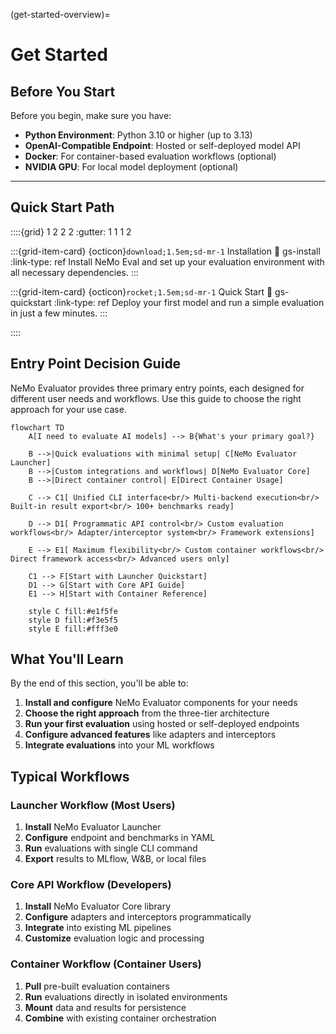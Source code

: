 (get-started-overview)=

# Get Started

## Before You Start

Before you begin, make sure you have:

- **Python Environment**: Python 3.10 or higher (up to 3.13)
- **OpenAI-Compatible Endpoint**: Hosted or self-deployed model API
- **Docker**: For container-based evaluation workflows (optional)
- **NVIDIA GPU**: For local model deployment (optional)

---

## Quick Start Path

::::{grid} 1 2 2 2
:gutter: 1 1 1 2

:::{grid-item-card} {octicon}`download;1.5em;sd-mr-1` Installation
:link: gs-install
:link-type: ref
Install NeMo Eval and set up your evaluation environment with all necessary dependencies.
:::

:::{grid-item-card} {octicon}`rocket;1.5em;sd-mr-1` Quick Start
:link: gs-quickstart
:link-type: ref
Deploy your first model and run a simple evaluation in just a few minutes.
:::

::::

## Entry Point Decision Guide

NeMo Evaluator provides three primary entry points, each designed for different user needs and workflows. Use this guide to choose the right approach for your use case.

```{mermaid}
flowchart TD
    A[I need to evaluate AI models] --> B{What's your primary goal?}
    
    B -->|Quick evaluations with minimal setup| C[NeMo Evaluator Launcher]
    B -->|Custom integrations and workflows| D[NeMo Evaluator Core]
    B -->|Direct container control| E[Direct Container Usage]
    
    C --> C1[ Unified CLI interface<br/> Multi-backend execution<br/> Built-in result export<br/> 100+ benchmarks ready]
    
    D --> D1[ Programmatic API control<br/> Custom evaluation workflows<br/> Adapter/interceptor system<br/> Framework extensions]
    
    E --> E1[ Maximum flexibility<br/> Custom container workflows<br/> Direct framework access<br/> Advanced users only]
    
    C1 --> F[Start with Launcher Quickstart]
    D1 --> G[Start with Core API Guide]
    E1 --> H[Start with Container Reference]
    
    style C fill:#e1f5fe
    style D fill:#f3e5f5
    style E fill:#fff3e0
```

## What You'll Learn

By the end of this section, you'll be able to:

1. **Install and configure** NeMo Evaluator components for your needs
2. **Choose the right approach** from the three-tier architecture
3. **Run your first evaluation** using hosted or self-deployed endpoints
4. **Configure advanced features** like adapters and interceptors
5. **Integrate evaluations** into your ML workflows

## Typical Workflows

### **Launcher Workflow** (Most Users)
1. **Install** NeMo Evaluator Launcher
2. **Configure** endpoint and benchmarks in YAML
3. **Run** evaluations with single CLI command
4. **Export** results to MLflow, W&B, or local files

### **Core API Workflow** (Developers)
1. **Install** NeMo Evaluator Core library
2. **Configure** adapters and interceptors programmatically
3. **Integrate** into existing ML pipelines
4. **Customize** evaluation logic and processing

### **Container Workflow** (Container Users)
1. **Pull** pre-built evaluation containers
2. **Run** evaluations directly in isolated environments
3. **Mount** data and results for persistence
4. **Combine** with existing container orchestration
